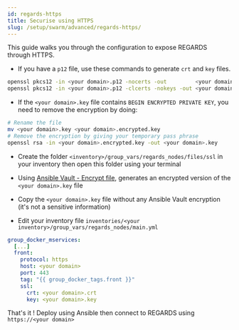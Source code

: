 ```yaml
---
id: regards-https
title: Securise using HTTPS
slug: /setup/swarm/advanced/regards-https/
---
```


This guide walks you through the configuration to expose REGARDS through HTTPS.

- If you have a `p12` file, use these commands to generate `crt` and `key` files.
```bash
openssl pkcs12 -in <your domain>.p12 -nocerts -out         <your domain>.key
openssl pkcs12 -in <your domain>.p12 -clcerts -nokeys -out <your domain>.crt 
```
- If the `<your domain>.key` file contains `BEGIN ENCRYPTED PRIVATE KEY`, you need to remove the encryption by doing:
```bash
# Rename the file
mv <your domain>.key <your domain>.encrypted.key
# Remove the encryption by giving your temporary pass phrase
openssl rsa -in <your domain>.encrypted.key -out <your domain>.key
```
- Create the folder `<inventory>/group_vars/regards_nodes/files/ssl` in your inventory then open this folder using your terminal 

- Using [Ansible Vault - Encrypt file](ansible-vault.md#encrypt-file), generates an encrypted version of the `<your domain>.key` file
- Copy the `<your domain>.key` file without any Ansible Vault encryption (it's not a sensitive information)
- Edit your inventory file `inventories/<your inventory>/group_vars/regards_nodes/main.yml` 
```yaml
group_docker_mservices:
  [...]
  front:
    protocol: https
    host: <your domain>
    port: 443
    tag: "{{ group_docker_tags.front }}"
    ssl:
      crt: <your domain>.crt
      key: <your domain>.key
```
That's it ! Deploy using Ansible then connect to REGARDS using `https://<your domain>`
